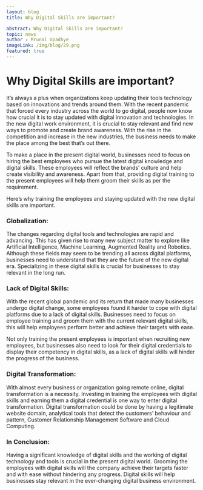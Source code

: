 ```yaml
---
layout: blog
title: Why Digital Skills are important?

abstract: Why Digital Skills are important?
topic: news
author : Mrunal Upadhye
imageLink: /img/blog/29.png
featured: true
---
```

# Why Digital Skills are important?

It’s always a plus when organizations keep updating their tools technology based on innovations and trends around them. With the recent pandemic that forced every industry across the world to go digital, people now know how crucial it is to stay updated with digital innovation and technologies. In the new digital work environment, it is crucial to stay relevant and find new ways to promote and create brand awareness. With the rise in the competition and increase in the new industries, the business needs to make the place among the best that’s out there.

To make a place in the present digital world, businesses need to focus on hiring the best employees who pursue the latest digital knowledge and digital skills. These employees will reflect the brands’ culture and help create visibility and awareness. Apart from that, providing digital training to the present employees will help them groom their skills as per the requirement.

Here’s why training the employees and staying updated with the new digital skills are important.

### Globalization:

The changes regarding digital tools and technologies are rapid and advancing. This has given rise to many new subject matter to explore like Artificial Intelligence, Machine Learning, Augmented Reality and Robotics. Although these fields may seem to be trending all across digital platforms, businesses need to understand that they are the future of the new digital era. Specializing in these digital skills is crucial for businesses to stay relevant in the long run.

### Lack of Digital Skills:

With the recent global pandemic and its return that made many businesses undergo digital change, some employees found it harder to cope with digital platforms due to a lack of digital skills. Businesses need to focus on employee training and groom them with the current relevant digital skills, this will help employees perform better and achieve their targets with ease.

Not only training the present employees is important when recruiting new employees, but businesses also need to look for their digital credentials to display their competency in digital skills, as a lack of digital skills will hinder the progress of the business.

### Digital Transformation:

With almost every business or organization going remote online, digital transformation is a necessity. Investing in training the employees with digital skills and earning them a digital credential is one way to enter digital transformation. Digital transformation could be done by having a legitimate website domain, analytical tools that detect the customers’ behaviour and pattern, Customer Relationship Management Software and Cloud Computing.

### In Conclusion:

Having a significant knowledge of digital skills and the working of digital technology and tools is crucial in the present digital world. Grooming the employees with digital skills will the company achieve their targets faster and with ease without hindering any progress. Digital skills will help businesses stay relevant in the ever-changing digital business environment.

